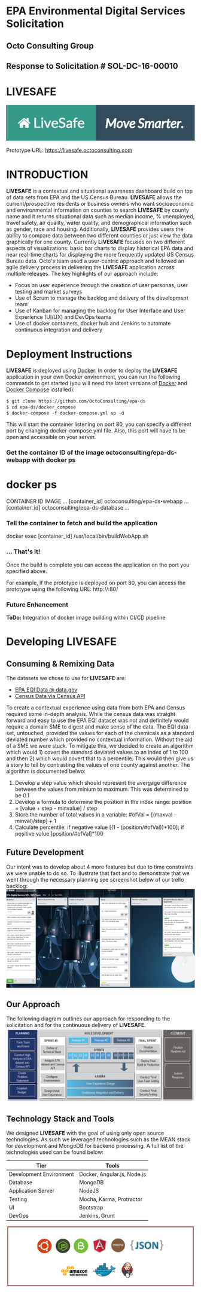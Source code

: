 # EPA Environmental Digital Services Solicitation #
## Octo Consulting Group ##
## Response to Solicitation # SOL-DC-16-00010 ##

# LIVESAFE #
<p align="center">
  <img src="https://github.com/OctoConsulting/epa-ds/blob/master/Docs/livesafe-logo-tagline.jpg">
</p>

Prototype URL:
<https://livesafe.octoconsulting.com>

# INTRODUCTION #
**LIVESAFE** is a contextual and  situational awareness dashboard build on top of data sets from EPA and the US Census Bureau.  **LIVESAFE** allows the current/prospective residents or business owners who want socioeconomic and environmental information on counties to search **LIVESAFE** by county name and it returns situational data such as median income, % unemployed, travel safety, air quality, water quality, and demographical information such as gender, race and housing.  Additionally, **LIVESAFE** provides users the ability to compare data between two different counties or just view the data graphically for one county. Currently **LIVESAFE** focuses on two different aspects of visualizations: basic bar charts to display historical EPA data and near real-time charts for displaying the more frequently updated US Census Bureau data.  Octo's team used a user-centric approach and followed an agile delivery process in delivering the **LIVESAFE** application across multiple releases. The key highlights of our approach include:
*	Focus on user experience through the creation of user personas, user testing and market surveys
*	Use of Scrum to manage the backlog and delivery of the development team
*	Use of Kanban for managing the backlog for User Interface and User Experience (UI/UX) and DevOps teams
*	Use of docker containers, docker hub and Jenkins to automate continuous integration and delivery

# Deployment Instructions #
**LIVESAFE** is deployed using [Docker](http://docker.com). In order to deploy the **LIVESAFE** application in your own Docker environment, you can run the following commands to get started (you will need the latest versions of [Docker](https://docs.docker.com/engine/installation/) and [Docker Compose](https://docs.docker.com/compose/) installed):

	$ git clone https://github.com/OctoConsulting/epa-ds
	$ cd epa-ds/docker_compose
	$ docker-compose -f docker-compose.yml up -d
	
This will start the container listening on port 80, you can specify a different port by changing docker-compose.yml file. Also, this port will have to be open and accessible on your server.

### Get the container ID of the image octoconsulting/epa-ds-webapp with docker ps ###
# docker ps
CONTAINER ID          IMAGE                      	   ...
[container_id]        octoconsulting/epa-ds-webapp     ...
[container_id]        octoconsulting/epa-ds-database   ...

### Tell the container to fetch and build the application ###
docker exec [container_id] /usr/local/bin/buildWebApp.sh

### ... That's it! ###
Once the build is complete you can access the application on the port you specified above.

For example, if the prototype is deployed on port 80, you can access the prototype using the following URL:
http://<IP address of the VM>:80/

### Future Enhancement ###
**ToDo:** Integration of docker image building within CI/CD pipeline

# Developing LIVESAFE #

## Consuming & Remixing Data ##
The datasets we chose to use for **LIVESAFE** are:
*	[EPA EQI Data @ data.gov](http://catalog.data.gov/dataset/usepa-environmental-quality-index-eqi-air-water-land-built-and-sociodemographic-domains-transf)
*	[Census Data via Census API](http://api.census.gov/data/2010/)

To create a contextual experience using data from both EPA and Census required some in-depth analysis.  While the census data was straight forward and easy to use the EPA EQI dataset was not and definitely would require a domain SME to digest and make sense of the data.  The EQI data set, untouched, provided the values for each of the chemicals as a standard deviated number which provided no contextual information.  Without the aid of a SME we were stuck.  To mitigate this, we decided to create an algorithm which would 1) covert the standard deviated values to an index of 1 to 100 and then 2) which would covert that to a percentile.  This would then give us a story to tell by contrasting the values of one county against another.  The algorithm is documented belwo:

1.  Develop a step value which should represent the avergage difference between the values from minium to maximum.  This was determined to be 0.1
2.  Develop a formula to determine the position in the index range: position = [value + step - minvalue] / step
3.  Store the number of total values in a variable: #ofVal = [(maxval - minval)/step] + 1
4.  Calculate percentile: if negative value [(1 - (position/#ofVal))*100]; if positive value [position/#ofVal]*100

## Future Development ##
Our intent was to develop about 4 more features but due to time constraints we were unable to do so.  To illustrate that fact and to demonstrate that we went through the necessary planning see screenshot below of our trello backlog:
![Image of TRELLO](https://github.com/OctoConsulting/epa-ds/blob/master/Docs/UI/Graphic%20Resources/future%20features.png?raw=true)

## Our Approach ##
The following diagram outlines our approach for responding to the solicitation and for the continuous delivery of **LIVESAFE**.
![Image of LIVESAFE](https://github.com/OctoConsulting/epa-ds/blob/master/Docs/UI/Graphic%20Resources/agile%20development.jpeg?raw=true)

## Technology Stack and Tools ##
We designed **LIVESAFE** with the goal of using only open source technologies.  As such we leveraged technologies such as the MEAN stack for development and MongoDB for backend processing.  A full list of the technologies used can be found below:

Tier | Tools |
--- | --- |
Development Environment | Docker, Angular.js, Node.js |
Database | MongoDB |
Application Server | NodeJS |
Testing | Mocha, Karma, Protractor |
UI | Bootstrap |
DevOps | Jenkins, Grunt |

![Image of Technologies](https://github.com/OctoConsulting/epa-ds/blob/master/Docs/UI/Graphic%20Resources/techstack.png?raw=true)